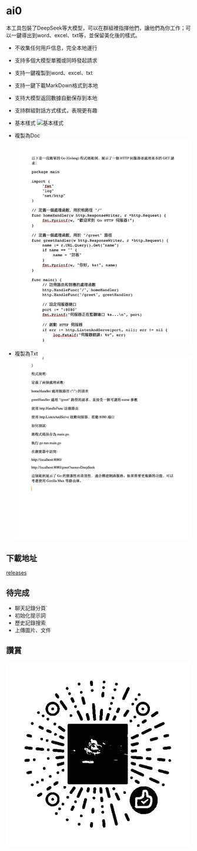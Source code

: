 # ai0

本工具包裝了DeepSeek等大模型，可以在群組裡指揮他們，讓他們為你工作；可以一鍵導出到word、excel、txt等，並保留美化後的樣式。

- 不收集任何用戶信息，完全本地運行
- 支持多個大模型單獨或同時發起請求
- 支持一鍵複製到word、excel、txt
- 支持一鍵下載MarkDown格式到本地
- 支持大模型返回數據自動保存到本地
- 支持群組對話方式樣式，表現更有趣

- 基本樣式
  ![基本樣式](./screenshots/1.gif)

- 複製為Doc
  ![複製為Doc](./screenshots/img.png)

- 複製為Txt
  ![複製為Txt](./screenshots/img_1.png)

## 下載地址

[releases](https://github.com/lizongying/ai0/releases)

## 待完成

- 聊天記錄分頁`
- 初始化提示詞
- 歷史記錄搜索
- 上傳圖片、文件

## 讚賞

![image](./screenshots/appreciate.png)